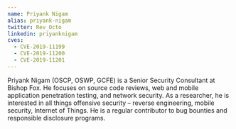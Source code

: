 ```yaml
---
name: Priyank Nigam
alias: priyank-nigam
twitter: Rev_Octo
linkedin: priyanknigam
cves:
  - CVE-2019-11199
  - CVE-2019-11200
  - CVE-2019-11201
---
```

Priyank Nigam (OSCP, OSWP, GCFE) is a Senior Security Consultant at Bishop Fox. He focuses on source code reviews, web and mobile application penetration testing, and network security. As a researcher, he is interested in all things offensive security – reverse engineering, mobile security, Internet of Things. He is a regular contributor to bug bounties and responsible disclosure programs.
